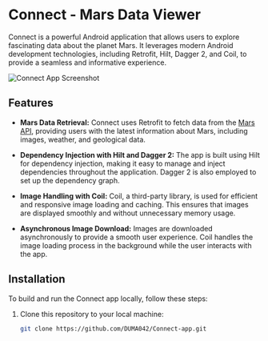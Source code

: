 # Connect - Mars Data Viewer

Connect is a powerful Android application that allows users to explore fascinating data about the planet Mars. It leverages modern Android development technologies, including Retrofit, Hilt, Dagger 2, and Coil, to provide a seamless and informative experience.

![Connect App Screenshot](screenshots/connect_app_screenshot.png)

## Features

- **Mars Data Retrieval:** Connect uses Retrofit to fetch data from the [Mars API](https://mars.udacity.com/), providing users with the latest information about Mars, including images, weather, and geological data.

- **Dependency Injection with Hilt and Dagger 2:** The app is built using Hilt for dependency injection, making it easy to manage and inject dependencies throughout the application. Dagger 2 is also employed to set up the dependency graph.

- **Image Handling with Coil:** Coil, a third-party library, is used for efficient and responsive image loading and caching. This ensures that images are displayed smoothly and without unnecessary memory usage.

- **Asynchronous Image Download:** Images are downloaded asynchronously to provide a smooth user experience. Coil handles the image loading process in the background while the user interacts with the app.

## Installation

To build and run the Connect app locally, follow these steps:

1. Clone this repository to your local machine:

   ```bash
   git clone https://github.com/DUMA042/Connect-app.git
   
   
